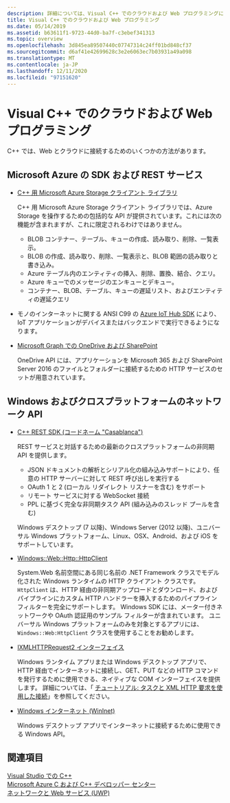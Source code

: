 ```yaml
---
description: 詳細については、Visual C++ でのクラウドおよび Web プログラミングに関するページを参照してください。
title: Visual C++ でのクラウドおよび Web プログラミング
ms.date: 05/14/2019
ms.assetid: b63611f1-9723-44d0-ba7f-c3ebef341313
ms.topic: overview
ms.openlocfilehash: 3d845ea89507440c07747314c24ff01bd848cf37
ms.sourcegitcommit: d6af41e42699628c3e2e6063ec7b03931a49a098
ms.translationtype: MT
ms.contentlocale: ja-JP
ms.lasthandoff: 12/11/2020
ms.locfileid: "97151620"
---
```

# <a name="cloud-and-web-programming-in-visual-c"></a>Visual C++ でのクラウドおよび Web プログラミング

C++ では、Web とクラウドに接続するためのいくつかの方法があります。

## <a name="microsoft-azure-sdks-and-rest-services"></a>Microsoft Azure の SDK および REST サービス

- [C++ 用 Microsoft Azure Storage クライアント ライブラリ](https://azure.github.io/azure-storage-cpp/)

  C++ 用 Microsoft Azure Storage クライアント ライブラリでは、Azure Storage を操作するための包括的な API が提供されています。これには次の機能が含まれますが、これに限定されるわけではありません。

  - BLOB コンテナー、テーブル、キューの作成、読み取り、削除、一覧表示。
  - BLOB の作成、読み取り、削除、一覧表示と、BLOB 範囲の読み取りと書き込み。
  - Azure テーブル内のエンティティの挿入、削除、置換、結合、クエリ。
  - Azure キューでのメッセージのエンキューとデキュー。
  - コンテナー、BLOB、テーブル、キューの遅延リスト、およびエンティティの遅延クエリ

- モノのインターネットに関する ANSI C99 の [Azure IoT Hub SDK](/azure/iot-hub/iot-hub-devguide-sdks) により、IoT アプリケーションがデバイスまたはバックエンドで実行できるようになります。

- [Microsoft Graph での OneDrive および SharePoint](https://dev.onedrive.com/README.htm)

  OneDrive API には、アプリケーションを Microsoft 365 および SharePoint Server 2016 のファイルとフォルダーに接続するための HTTP サービスのセットが用意されています。

## <a name="windows-and-cross-platform-networking-apis"></a>Windows およびクロスプラットフォームのネットワーク API

- [C++ REST SDK (コードネーム "Casablanca")](https://github.com/Microsoft/cpprestsdk)

  REST サービスと対話するための最新のクロスプラットフォームの非同期 API を提供します。

  - JSON ドキュメントの解析とシリアル化の組み込みサポートにより、任意の HTTP サーバーに対して REST 呼び出しを実行する
  - OAuth 1 と 2 (ローカル リダイレクト リスナーを含む) をサポート
  - リモート サービスに対する WebSocket 接続
  - PPL に基づく完全な非同期タスク API (組み込みのスレッド プールを含む)

  Windows デスクトップ (7 以降)、Windows Server (2012 以降)、ユニバーサル Windows プラットフォーム、Linux、OSX、Android、および iOS をサポートしています。

- [Windows::Web::Http::HttpClient](/uwp/api/windows.web.http.httpclient)

  System.Web 名前空間にある同じ名前の .NET Framework クラスでモデル化された Windows ランタイムの HTTP クライアント クラスです。 `HttpClient` は、HTTP 経由の非同期アップロードとダウンロード、およびパイプラインにカスタム HTTP ハンドラーを挿入するためのパイプライン フィルターを完全にサポートします。 Windows SDK には、メーター付きネットワークや OAuth 認証用のサンプル フィルターが含まれています。 ユニバーサル Windows プラットフォームのみを対象とするアプリには、`Windows::Web:HttpClient` クラスを使用することをお勧めします。

- [IXMLHTTPRequest2 インターフェイス](/windows/win32/api/msxml6/nn-msxml6-ixmlhttprequest2)

  Windows ランタイム アプリまたは Windows デスクトップ アプリで、HTTP 経由でインターネットに接続し、GET、PUT などの HTTP コマンドを発行するために使用できる、ネイティブな COM インターフェイスを提供します。 詳細については、「 [チュートリアル: タスクと XML HTTP 要求を使用した接続](../parallel/concrt/walkthrough-connecting-using-tasks-and-xml-http-requests.md)」を参照してください。

- [Windows インターネット (WinInet)](/windows/win32/WinInet/portal)

  Windows デスクトップ アプリでインターネットに接続するために使用できる Windows API。

## <a name="see-also"></a>関連項目

[Visual Studio での C++](../overview/visual-cpp-in-visual-studio.md) <br/>
[Microsoft Azure C および C++ デベロッパー センター](https://azure.microsoft.com/develop/cpp/) <br/>
[ネットワークと Web サービス (UWP)](/windows/uwp/networking/)
